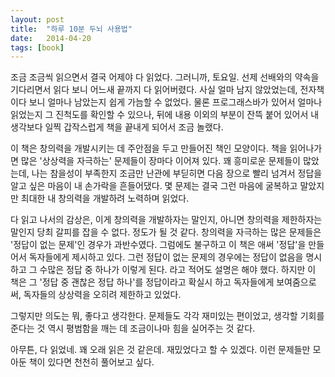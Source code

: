 ```yaml
---
layout: post
title:  "하루 10분 두뇌 사용법"
date:   2014-04-20
tags: [book]
---
```


조금 조금씩 읽으면서 결국 어제야 다 읽었다. 그러니까, 토요일. 선제 선배와의 약속을 기다리면서 읽다 보니 어느새 끝까지 다 읽어버렸다. 사실 얼마 남지 않았었는데, 전자책이다 보니 얼마나 남았는지 쉽게 가늠할 수 없었다. 물론 프로그래스바가 있어서 얼마나 읽었는지 그 진척도를 확인할 수 있으나, 뒤에 내용 이외의 부분이 잔뜩 붙어 있어서 내 생각보다 일찍 갑작스럽게 책을 끝내게 되어서 조금 놀랬다. 

  이 책은 창의력을 개발시키는 데 주안점을 두고 만들어진 책인 모양이다. 책을 읽어나가면 많은 '상상력을 자극하는' 문제들이 장마다 이어져 있다. 꽤 흥미로운 문제들이 많았는데, 나는 참을성이 부족한지 조금만 난관에 부딛히면 다음 장으로 빨리 넘겨서 정답을 알고 싶은 마음이 내 손가락을 흔들어댔다. 몇 문제는 결국 그런 마음에 굴복하고 말았지만 최대한 내 창의력을 개발하려 노력하며 읽었다. 

  다 읽고 나서의 감상은, 이게 창의력을 개발하자는 말인지, 아니면 창의력을 제한하자는 말인지 당최 갈피를 잡을 수 없다. 정도가 될 것 같다. 창의력을 자극하는 많은 문제들은 '정답이 없는 문제'인 경우가 과반수였다. 그럼에도 불구하고 이 책은 애써 '정답'을 만들어서 독자들에게 제시하고 있다. 그런 정답이 없는 문제의 경우에는 정답이 없음을 명시하고 그 수많은 정답 중 하나가 이렇게 된다. 라고 적어도 설명은 해야 했다. 하지만 이 책은 그 '정답 중 괜찮은 정답 하나'를 정답이라고 확실시 하고 독자들에게 보여줌으로써, 독자들의 상상력을 오히려 제한하고 있었다. 

  그렇지만 의도는 뭐, 좋다고 생각한다. 문제들도 각각 재미있는 편이었고, 생각할 기회를 준다는 것 역시 평범함을 깨는 데 조금이나마 힘을 실어주는 것 같다. 

  아무튼, 다 읽었네. 꽤 오래 읽은 것 같은데. 재밌었다고 할 수 있겠다. 이런 문제들만 모아둔 책이 있다면 천천히 풀어보고 싶다.